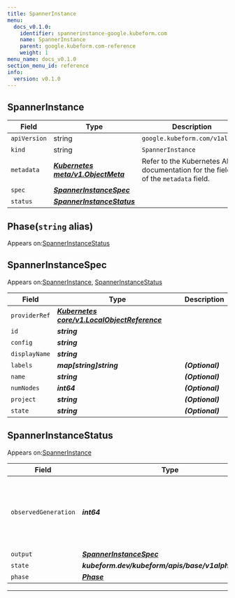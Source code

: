```yaml
---
title: SpannerInstance
menu:
  docs_v0.1.0:
    identifier: spannerinstance-google.kubeform.com
    name: SpannerInstance
    parent: google.kubeform.com-reference
    weight: 1
menu_name: docs_v0.1.0
section_menu_id: reference
info:
  version: v0.1.0
---
```


## SpannerInstance
| Field | Type | Description |
| ------ | ----- | ----------- |
| `apiVersion` | string | `google.kubeform.com/v1alpha1` |
|    `kind` | string | `SpannerInstance` |
| `metadata` | ***[Kubernetes meta/v1.ObjectMeta](https://kubernetes.io/docs/reference/generated/kubernetes-api/v1.13/#objectmeta-v1-meta)***|Refer to the Kubernetes API documentation for the fields of the `metadata` field.|
| `spec` | ***[SpannerInstanceSpec](#spannerinstancespec)***||
| `status` | ***[SpannerInstanceStatus](#spannerinstancestatus)***||
## Phase(`string` alias)

Appears on:[SpannerInstanceStatus](#spannerinstancestatus)

## SpannerInstanceSpec

Appears on:[SpannerInstance](#spannerinstance), [SpannerInstanceStatus](#spannerinstancestatus)

| Field | Type | Description |
| ------ | ----- | ----------- |
| `providerRef` | ***[Kubernetes core/v1.LocalObjectReference](https://kubernetes.io/docs/reference/generated/kubernetes-api/v1.13/#localobjectreference-v1-core)***||
| `id` | ***string***||
| `config` | ***string***||
| `displayName` | ***string***||
| `labels` | ***map[string]string***| ***(Optional)*** |
| `name` | ***string***| ***(Optional)*** |
| `numNodes` | ***int64***| ***(Optional)*** |
| `project` | ***string***| ***(Optional)*** |
| `state` | ***string***| ***(Optional)*** |
## SpannerInstanceStatus

Appears on:[SpannerInstance](#spannerinstance)

| Field | Type | Description |
| ------ | ----- | ----------- |
| `observedGeneration` | ***int64***| ***(Optional)*** Resource generation, which is updated on mutation by the API Server.|
| `output` | ***[SpannerInstanceSpec](#spannerinstancespec)***| ***(Optional)*** |
| `state` | ***kubeform.dev/kubeform/apis/base/v1alpha1.State***| ***(Optional)*** |
| `phase` | ***[Phase](#phase)***| ***(Optional)*** |
---
